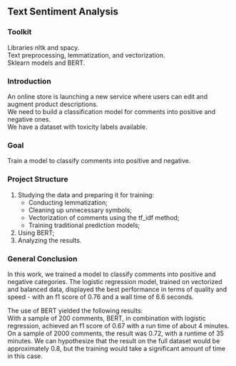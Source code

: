 
## Text Sentiment Analysis
### Toolkit
Libraries nltk and spacy.  
Text preprocessing, lemmatization, and vectorization.  
Sklearn models and BERT.  
### Introduction
An online store is launching a new service where users can edit and augment product descriptions.  
We need to build a classification model for comments into positive and negative ones.  
We have a dataset with toxicity labels available.  

### Goal
Train a model to classify comments into positive and negative.

### Project Structure 

1. Studying the data and preparing it for training:
   * Conducting lemmatization;
   * Cleaning up unnecessary symbols;
   * Vectorization of comments using the tf_idf method;
   * Training traditional prediction models;
2. Using BERT;
3. Analyzing the results.

### General Conclusion

In this work, we trained a model to classify comments into positive and negative categories. The logistic regression model, trained on vectorized and balanced data, displayed the best performance in terms of quality and speed - with an f1 score of 0.76 and a wall time of 6.6 seconds.  

The use of BERT yielded the following results:  
With a sample of 200 comments, BERT, in combination with logistic regression, achieved an f1 score of 0.67 with a run time of about 4 minutes. On a sample of 2000 comments, the result was 0.72, with a runtime of 35 minutes. We can hypothesize that the result on the full dataset would be approximately 0.8, but the training would take a significant amount of time in this case.  
